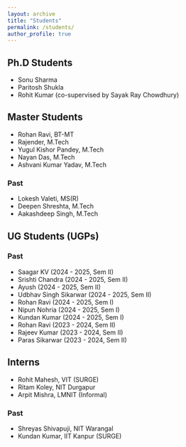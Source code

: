 ```yaml
---
layout: archive
title: "Students"
permalink: /students/
author_profile: true
---
```



## Ph.D Students

 * Sonu Sharma
 * Paritosh Shukla
 * Rohit Kumar (co-supervised by Sayak Ray Chowdhury)
 
## Master Students

* Rohan Ravi, BT-MT
* Rajender, M.Tech
* Yugul Kishor Pandey, M.Tech
* Nayan Das, M.Tech
* Ashvani Kumar Yadav, M.Tech

### Past

* Lokesh Valeti, MS(R)
* Deepen Shreshta, M.Tech
* Aakashdeep Singh, M.Tech


## UG Students (UGPs)

### Past

* Saagar KV (2024 - 2025, Sem II)
* Srishti Chandra (2024 - 2025, Sem II)
* Ayush (2024 - 2025, Sem II)
* Udbhav Singh Sikarwar (2024 - 2025, Sem II)
* Rohan Ravi (2024 - 2025, Sem I)
* Nipun Nohria (2024 - 2025, Sem I)
* Kundan Kumar (2024 - 2025, Sem I)
* Rohan Ravi (2023 - 2024, Sem II)
* Rajeev Kumar (2023 - 2024, Sem II)
* Paras Sikarwar (2023 - 2024, Sem II)

## Interns

* Rohit Mahesh, VIT (SURGE)
* Ritam Koley, NIT Durgapur
* Arpit Mishra, LMNIT (Informal)

### Past

* Shreyas Shivapuji, NIT Warangal 
* Kundan Kumar, IIT Kanpur (SURGE)
